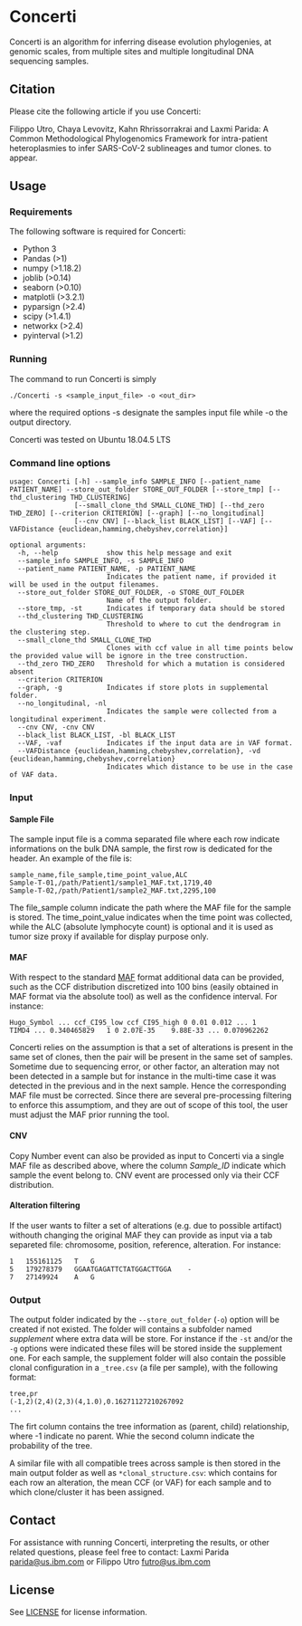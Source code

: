 # Concerti

Concerti is an algorithm for inferring disease evolution phylogenies, at genomic scales, from multiple sites and multiple longitudinal DNA sequencing samples.

## Citation

Please cite the following article if you use Concerti:

Filippo Utro, Chaya Levovitz, Kahn Rhrissorrakrai and Laxmi Parida: A Common Methodological Phylogenomics Framework for intra-patient heteroplasmies to infer SARS-CoV-2 sublineages and tumor clones. to appear.


## Usage

### Requirements

The following software is required for Concerti:

- Python 3
- Pandas (>1)
- numpy (>1.18.2)
- joblib (>0.14)
- seaborn (>0.10)
- matplotli (>3.2.1)
- pyparsign (>2.4)
- scipy (>1.4.1)
- networkx (>2.4)
- pyinterval (>1.2)


### Running
The command to run Concerti is simply

```
./Concerti -s <sample_input_file> -o <out_dir>
```
where the required options -s designate the samples input file while -o the output directory.

Concerti was tested on Ubuntu 18.04.5 LTS

### Command line options
```
usage: Concerti [-h] --sample_info SAMPLE_INFO [--patient_name PATIENT_NAME] --store_out_folder STORE_OUT_FOLDER [--store_tmp] [--thd_clustering THD_CLUSTERING]
                [--small_clone_thd SMALL_CLONE_THD] [--thd_zero THD_ZERO] [--criterion CRITERION] [--graph] [--no_longitudinal] 
                [--cnv CNV] [--black_list BLACK_LIST] [--VAF] [--VAFDistance {euclidean,hamming,chebyshev,correlation}]

optional arguments:
  -h, --help            show this help message and exit
  --sample_info SAMPLE_INFO, -s SAMPLE_INFO
  --patient_name PATIENT_NAME, -p PATIENT_NAME
                        Indicates the patient name, if provided it will be used in the output filenames.
  --store_out_folder STORE_OUT_FOLDER, -o STORE_OUT_FOLDER
                        Name of the output folder.
  --store_tmp, -st      Indicates if temporary data should be stored
  --thd_clustering THD_CLUSTERING
                        Threshold to where to cut the dendrogram in the clustering step.
  --small_clone_thd SMALL_CLONE_THD
                        Clones with ccf value in all time points below the provided value will be ignore in the tree construction.
  --thd_zero THD_ZERO   Threshold for which a mutation is considered absent
  --criterion CRITERION
  --graph, -g           Indicates if store plots in supplemental folder.
  --no_longitudinal, -nl
                        Indicates the sample were collected from a longitudinal experiment.
  --cnv CNV, -cnv CNV
  --black_list BLACK_LIST, -bl BLACK_LIST
  --VAF, -vaf           Indicates if the input data are in VAF format.
  --VAFDistance {euclidean,hamming,chebyshev,correlation}, -vd {euclidean,hamming,chebyshev,correlation}
                        Indicates which distance to be use in the case of VAF data.
```

### Input

#### Sample File
The sample input file is a comma separated file where each row indicate informations on the bulk DNA sample, the first row is dedicated for the header. An example of the file is:

```
sample_name,file_sample,time_point_value,ALC
Sample-T-01,/path/Patient1/sample1_MAF.txt,1719,40
Sample-T-02,/path/Patient1/sample2_MAF.txt,2295,100
```
The file_sample column indicate the path where the MAF file for the sample is stored. The time_point_value indicates when the time point was collected, while the ALC (absolute lymphocyte count) is optional and it is used as tumor size proxy if available for display purpose only.

#### MAF 
With respect to the standard [MAF](https://docs.gdc.cancer.gov/Data/File_Formats/MAF_Format/) format additional data can be provided, such as the CCF distribution discretized into 100 bins (easily obtained in MAF format via the absolute tool) as well as the confidence interval. For instance:

```
Hugo_Symbol	... ccf_CI95_low ccf_CI95_high 0 0.01 0.012 ... 1
TIMD4 ... 0.340465829	1 0	2.07E-35	9.88E-33 ... 0.070962262
```

Concerti relies on the assumption is that a set of alterations is present in the same set of clones, then the pair will be present in the same set of samples. Sometime due to sequencing error, or other factor, an alteration may not been detected in a sample but for instance in the multi-time case it was detected in the previous and in the next sample. Hence the corresponding MAF file must be corrected. Since there are several pre-processing filtering to enforce this assumptiom, and they are out of scope of this tool, the user must adjust the MAF prior running the tool.

#### CNV
Copy Number event can also be provided as input to Concerti via a single MAF file as described above, where the column *Sample_ID* indicate which sample the event belong to. CNV event are processed only via their CCF distribution.

#### Alteration filtering
If the user wants to filter a set of alterations (e.g. due to possible artifact) withouth changing the original MAF they can provide as input via a tab separeted file: chromosome, position, reference, alteration. For instance:

```
1	155161125	T	G
5	179278379	GGAATGAGATTCTATGGACTTGGA	-
7	27149924	A	G
```

### Output

The output folder indicated by the `--store_out_folder` (`-o`) option will be created if not existed. The folder will contains a subfolder named *supplement* where extra data will be store. For instance if the `-st` and/or the  `-g` options were indicated these files will be stored inside the supplement one. For each sample, the supplement folder will also contain the possible clonal configuration in a `_tree.csv` (a file per sample), with the following format:

```
tree,pr
(-1,2)(2,4)(2,3)(4,1.0),0.16271127210267092
...
```

The firt column contains the tree information as (parent, child) relationship, where -1 indicate no parent. Whie the second column indicate the probability of the tree. 

A similar file with all compatible trees across sample is then stored in the main output folder as well as `*clonal_structure.csv`: which contains for each row an alteration, the mean CCF (or VAF) for each sample and to which clone/cluster it has been assigned.


## Contact

For assistance with running Concerti, interpreting the results, or other related questions, please feel free to contact: Laxmi Parida <parida@us.ibm.com> or Filippo Utro <futro@us.ibm.com>
## License

See [LICENSE](https://github.com/ComputationalGenomics/Concerti/blob/main/license) for license information.
